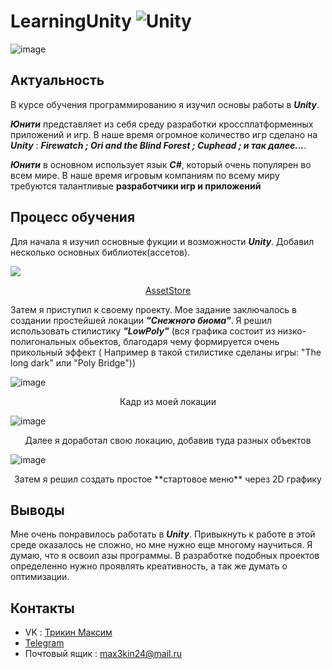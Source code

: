 # LearningUnity ![Unity](https://img.shields.io/badge/unity-%23000000.svg?style=for-the-badge&logo=unity&logoColor=white)
![image](https://github.com/spectrummmm/LearningUnity/assets/133951457/c90ef633-98bb-4ab5-a814-55afd7046416)
## Актуальность
В курсе обучения программированию я изучил основы работы в ***Unity***. <p>***Юнити*** представляет из себя среду разработки кроссплатформенных приложений и игр. В наше время огромное количество игр сделано на ***Unity*** : ***Firewatch ; Ori and the Blind Forest ; Cuphead ; и так далее...***.
</p>

 ***Юнити*** в основном использует язык ***C#***, который очень популярен во всем мире. В наше время игровым компаниям по всему миру требуются талантливые **разработчики игр и приложений**
 
## Процесс обучения
Для начала я изучил основные фукции и возможности  ***Unity***. Добавил несколько основных библиотек(ассетов).


  
<img src="https://github.com/spectrummmm/LearningUnity/assets/133951457/a1ee40a7-cc7f-45fa-b938-456f99d7ef9e">
<p align = center> <a href="https://assetstore.unity.com/">AssetStore</a>
  </p>


 Затем я приступил к своему проекту. Мое задание заключалось в создании простейшей локации ***"Снежного биома"***. Я решил использовать стилистику ***"LowPoly"*** (вся графика состоит из низко-полигональных обьектов, благодаря чему формируется очень прикольный эффект ( Например в такой стилистике сделаны игры: "The long dark" или "Poly Bridge"))


![image](https://github.com/spectrummmm/LearningUnity/assets/133951457/6ff05577-0cb3-4bd2-9738-00139c4fbc43)
<p align = center> Кадр из моей локации</p>

![image](https://github.com/spectrummmm/LearningUnity/assets/133951457/91dbb969-ff08-49e2-9bfc-3bd4ff4c5ac5)
<p align = center>Далее я доработал свою локацию, добавив туда разных объектов</p>


![image](https://github.com/spectrummmm/LearningUnity/assets/133951457/e627a3aa-87f7-4782-b150-6d2927d5ba59)
<p align  = center> Затем я решил создать простое **стартовое меню** через 2D графику </p>


## Выводы
Мне очень понравилось работать в ***Unity***. Привыкнуть к работе в этой среде оказалось не сложно, но мне нужно еще многому научиться. Я думаю, что я освоил азы программы. В разработке подобных проектов определенно нужно проявлять креативность, а так же думать о оптимизации.
  
## Контакты
- VK : [Трикин Максим](https://vk.com/causeimanikeboy)
- [Telegram](https://t.me/nihuya_sebe_bigboy)
- Почтовый ящик : max3kin24@mail.ru
